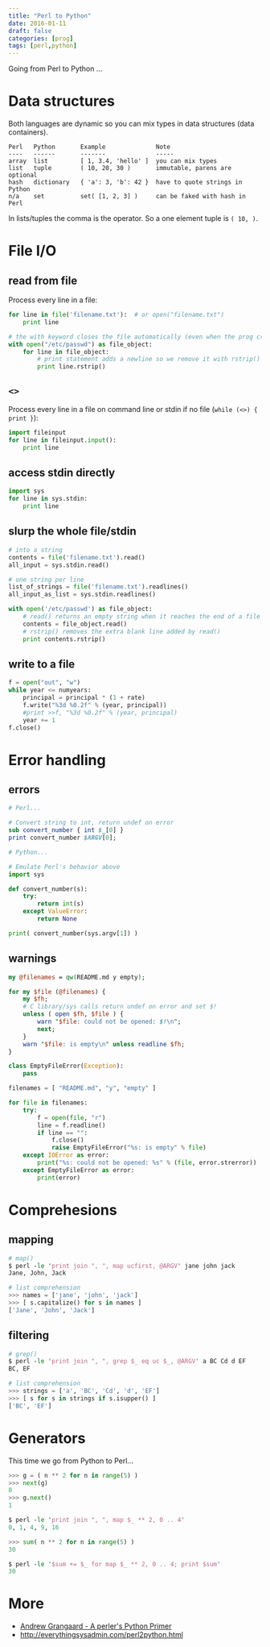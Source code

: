 ```yaml
---
title: "Perl to Python"
date: 2016-01-11
draft: false
categories: [prog]
tags: [perl,python]
---
```


Going from Perl to Python ...

# Data structures

Both languages are dynamic so you can mix types in data structures (data
containers).

```
Perl   Python       Example              Note
----   ------       -------              -----
array  list         [ 1, 3.4, 'hello' ]  you can mix types
list   tuple        ( 10, 20, 30 )       immutable, parens are optional
hash   dictionary   { 'a': 3, 'b': 42 }  have to quote strings in Python
n/a    set          set( [1, 2, 3] )     can be faked with hash in Perl
```

In lists/tuples the comma is the operator. So a one element tuple is `( 10, )`.

# File I/O

## read from file

Process every line in a file:

```python
for line in file('filename.txt'):  # or open("filename.txt")
    print line

# the with keyword closes the file automatically (even when the prog crashes)
with open("/etc/passwd") as file_object:
    for line in file_object:
        # print statement adds a newline so we remove it with rstrip()
        print line.rstrip()
```

## `<>`

Process every line in a file on command line or stdin if no file (`while (<>) { print }`):

```python
import fileinput
for line in fileinput.input():
    print line
```

## access stdin directly

```python
import sys
for line in sys.stdin:
    print line
```

## slurp the whole file/stdin

```python
# into a string
contents = file('filename.txt').read()
all_input = sys.stdin.read()

# one string per line
list_of_strings = file('filename.txt').readlines()
all_input_as_list = sys.stdin.readlines()

with open('/etc/passwd') as file_object:
    # read() returns an empty string when it reaches the end of a file
    contents = file_object.read()
    # rstrip() removes the extra blank line added by read()
    print contents.rstrip()
```

## write to a file

```python
f = open("out", "w")
while year <= numyears:
    principal = principal * (1 + rate)
    f.write("%3d %0.2f" % (year, principal))
    #print >>f, "%3d %0.2f" % (year, principal)
    year += 1
f.close()
```

# Error handling

## errors

```perl
# Perl...

# Convert string to int, return undef on error
sub convert_number { int $_[0] }
print convert_number $ARGV[0];
```

```python
# Python...

# Emulate Perl's behavior above
import sys

def convert_number(s):
    try:
        return int(s)
    except ValueError:
        return None

print( convert_number(sys.argv[1]) )
```

## warnings

```perl
my @filenames = qw(README.md y empty);

for my $file (@filenames) {
    my $fh;
    # C library/sys calls return undef on error and set $!
    unless ( open $fh, $file ) {
        warn "$file: could not be opened: $!\n";
        next;
    }
    warn "$file: is empty\n" unless readline $fh;
}
```

```python
class EmptyFileError(Exception):
    pass

filenames = [ "README.md", "y", "empty" ]

for file in filenames:
    try:
        f = open(file, "r")
        line = f.readline()
        if line == "":
            f.close()
            raise EmptyFileError("%s: is empty" % file)
    except IOError as error:
        print("%s: could not be opened: %s" % (file, error.strerror))
    except EmptyFileError as error:
        print(error)
```

# Comprehesions

## mapping

```perl
# map()
$ perl -le 'print join ", ", map ucfirst, @ARGV' jane john jack
Jane, John, Jack
```

```python
# list comprehension
>>> names = ['jane', 'john', 'jack']
>>> [ s.capitalize() for s in names ]
['Jane', 'John', 'Jack']
```

## filtering

```perl
# grep()
$ perl -le 'print join ", ", grep $_ eq uc $_, @ARGV' a BC Cd d EF
BC, EF
```

```python
# list comprehension
>>> strings = ['a', 'BC', 'Cd', 'd', 'EF']
>>> [ s for s in strings if s.isupper() ]
['BC', 'EF']
```

# Generators

This time we go from Python to Perl...

```python
>>> g = ( n ** 2 for n in range(5) )
>>> next(g)
0
>>> g.next()
1
```

```perl
$ perl -le 'print join ", ", map $_ ** 2, 0 .. 4'
0, 1, 4, 9, 16
```

```python
>>> sum( n ** 2 for n in range(5) )
30
```

```perl
$ perl -le '$sum += $_ for map $_ ** 2, 0 .. 4; print $sum'
30
```

# More

* [Andrew Grangaard - A perler's Python Primer](https://youtu.be/-tdI9RYjZNE)
* http://everythingsysadmin.com/perl2python.html
